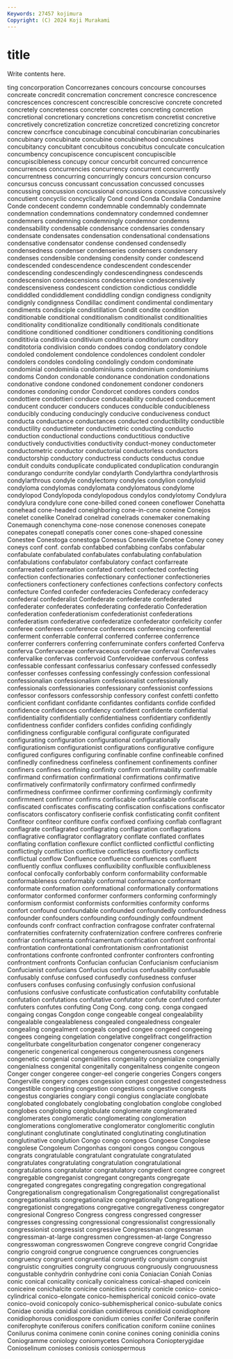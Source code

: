 ```yaml
---
Keywords: 27457 kojimura
Copyright: (C) 2024 Koji Murakami
---
```


# title

Write contents here.



ting concorporation Concorrezanes concours concourse
concourses concreate concredit concremation concrement concresce concrescence concrescences concrescent concrescible
concrescive concrete concreted concretely concreteness concreter concretes concreting concretion concretional
concretionary concretions concretism concretist concretive concretively concretization concretize concretized concretizing
concretor concrew concrfsce concubinage concubinal concubinarian concubinaries concubinary concubinate concubine
concubinehood concubines concubitancy concubitant concubitous concubitus conculcate conculcation concumbency concupiscence
concupiscent concupiscible concupiscibleness concupy concur concurbit concurred concurrence concurrences concurrencies
concurrency concurrent concurrently concurrentness concurring concurringly concurs concursion concurso concursus
concuss concussant concussation concussed concusses concussing concussion concussional concussions concussive
concussively concutient concyclic concyclically Cond cond Conda Condalia Condamine Conde
condecent condemn condemnable condemnably condemnate condemnation condemnations condemnatory condemned condemner
condemners condemning condemningly condemnor condemns condensability condensable condensance condensaries condensary
condensate condensates condensation condensational condensations condensative condensator condense condensed condensedly
condensedness condenser condenseries condensers condensery condenses condensible condensing condensity conder
condescend condescended condescendence condescendent condescender condescending condescendingly condescendingness condescends condescension
condescensions condescensive condescensively condescensiveness condescent condiction condictious condiddle condiddled condiddlement
condiddling condign condigness condignity condignly condignness Condillac condiment condimental condimentary
condiments condisciple condistillation Condit condite condition conditionable conditional conditionalism conditionalist
conditionalities conditionality conditionalize conditionally conditionals conditionate conditione conditioned conditioner conditioners
conditioning conditions condititivia conditivia conditivium conditoria conditorium conditory conditotoria condivision
condo condoes condog condolatory condole condoled condolement condolence condolences condolent
condoler condolers condoles condoling condolingly condom condominate condominial condominiia condominiiums
condominium condominiums condoms Condon condonable condonance condonation condonations condonative condone
condoned condonement condoner condoners condones condoning condor Condorcet condores condors
condos condottiere condottieri conduce conduceability conduced conducement conducent conducer conducers
conduces conducible conducibleness conducibly conducing conducingly conducive conduciveness conduct conducta
conductance conductances conducted conductibility conductible conductility conductimeter conductimetric conducting conductio
conduction conductional conductions conductitious conductive conductively conductivities conductivity conduct-money conductometer
conductometric conductor conductorial conductorless conductors conductorship conductory conductress conducts conductus
condue conduit conduits conduplicate conduplicated conduplication condurangin condurango condurrite condylar
condylarth Condylarthra condylarthrosis condylarthrous condyle condylectomy condyles condylion condyloid condyloma
condylomas condylomata condylomatous condylome condylopod Condylopoda condylopodous condylos condylotomy Condylura
condylura condylure cone cone-billed coned coneen coneflower Conehatta conehead cone-headed
coneighboring cone-in-cone coneine Conejos conelet conelike Conelrad conelrad conelrads conemaker
conemaking Conemaugh conenchyma cone-nose conenose conenoses conepate conepates conepatl conepatls
coner cones cone-shaped conessine Conestee Conestoga conestoga Conesus Conesville Conetoe
Coney coney coneys conf conf. confab confabbed confabbing confabs confabular
confabulate confabulated confabulates confabulating confabulation confabulations confabulator confabulatory confact confarreate
confarreated confarreation confated confect confected confecting confection confectionaries confectionary confectioner
confectioneries confectioners confectionery confectiones confections confectory confects confecture Confed confeder
confederacies Confederacy confederacy confederal confederalist Confederate confederate confederated confederater confederates
confederating confederatio Confederation confederation confederationism confederationist confederations confederatism confederative confederatize
confederator confelicity confer conferee conferees conference conferences conferencing conferential conferment
conferrable conferral conferred conferree conferrence conferrer conferrers conferring conferruminate confers
conferted Conferva conferva Confervaceae confervaceous confervae conferval Confervales confervalike confervas
confervoid Confervoideae confervous confess confessable confessant confessarius confessary confessed confessedly
confesser confesses confessing confessingly confession confessional confessionalian confessionalism confessionalist confessionally
confessionals confessionaries confessionary confessionist confessions confessor confessors confessorship confessory confest
confetti confetto conficient confidant confidante confidantes confidants confide confided confidence
confidences confidency confident confidente confidential confidentiality confidentially confidentialness confidentiary confidently
confidentness confider confiders confides confiding confidingly confidingness configurable configural configurate
configurated configurating configuration configurational configurationally configurationism configurationist configurations configurative configure
configured configures configuring confinable confine confineable confined confinedly confinedness confineless
confinement confinements confiner confiners confines confining confinity confirm confirmability confirmable
confirmand confirmation confirmational confirmations confirmative confirmatively confirmatorily confirmatory confirmed confirmedly
confirmedness confirmee confirmer confirming confirmingly confirmity confirmment confirmor confirms confiscable
confiscatable confiscate confiscated confiscates confiscating confiscation confiscations confiscator confiscators confiscatory
confiserie confisk confisticating confit confitent Confiteor confiteor confiture confix confixed
confixing conflab conflagrant conflagrate conflagrated conflagrating conflagration conflagrations conflagrative conflagrator
conflagratory conflate conflated conflates conflating conflation conflexure conflict conflicted conflictful
conflicting conflictingly confliction conflictive conflictless conflictory conflicts conflictual conflow Confluence
confluence confluences confluent confluently conflux confluxes confluxibility confluxible confluxibleness confocal
confocally conforbably conform conformability conformable conformableness conformably conformal conformance conformant
conformate conformation conformational conformationally conformations conformator conformed conformer conformers conforming
conformingly conformism conformist conformists conformities conformity conforms confort confound confoundable
confounded confoundedly confoundedness confounder confounders confounding confoundingly confoundment confounds confr
confract confraction confragose confrater confraternal confraternities confraternity confraternization confrere confreres
confrerie confriar confricamenta confricamentum confrication confront confrontal confrontation confrontational confrontationism
confrontationist confrontations confronte confronted confronter confronters confronting confrontment confronts Confucian
confucian Confucianism confucianism Confucianist confucians Confucius confucius confusability confusable confusably
confuse confused confusedly confusedness confuser confusers confuses confusing confusingly confusion
confusional confusions confusive confusticate confustication confutability confutable confutation confutations confutative
confutator confute confuted confuter confuters confutes confuting Cong Cong. cong
cong. conga congaed congaing congas Congdon conge congeable congeal congealability
congealable congealableness congealed congealedness congealer congealing congealment congeals conged congee
congeed congeeing congees congeing congelation congelative congelifract congelifraction congeliturbate congeliturbation
congenator congener congeneracy congeneric congenerical congenerous congenerousness congeners congenetic congenial
congenialities congeniality congenialize congenially congenialness congenital congenitally congenitalness congenite congeon
Conger conger congeree conger-eel congerie congeries Congers congers Congerville congery
conges congession congest congested congestedness congestible congesting congestion congestions congestive
congests congestus congiaries congiary congii congius conglaciate conglobate conglobated conglobately
conglobating conglobation conglobe conglobed conglobes conglobing conglobulate conglomerate conglomerated conglomerates
conglomeratic conglomerating conglomeration conglomerations conglomerative conglomerator conglomeritic conglutin conglutinant conglutinate
conglutinated conglutinating conglutination conglutinative conglution Congo congo congoes Congoese Congolese
congolese Congoleum Congonhas congoni congos congou congous congrats congratulable congratulant
congratulate congratulated congratulates congratulating congratulation congratulational congratulations congratulator congratulatory congredient
congree congreet congregable congreganist congregant congregants congregate congregated congregates congregating
congregation congregational Congregationalism congregationalism Congregationalist congregationalist congregationalists congregationalize congregationally Congregationer
congregationist congregations congregative congregativeness congregator congresional Congreso Congress congress congressed
congresser congresses congressing congressional congressionalist congressionally congressionist congressist congressive Congressman
congressman congressman-at-large congressmen congressmen-at-large Congresso congresswoman congresswomen Congreve congreve congrid
Congridae congrio congroid congrue congruence congruences congruencies congruency congruent congruential
congruently congruism congruist congruistic congruities congruity congruous congruously congruousness congustable
conhydrin conhydrine coni conia Coniacian Coniah Conias conic conical conicality
conically conicalness conical-shaped conicein coniceine conichalcite conicine conicities conicity conicle
conico- conico-cylindrical conico-elongate conico-hemispherical conicoid conico-ovate conico-ovoid conicopoly conico-subhemispherical conico-subulate
conics Conidae conidia conidial conidian conidiiferous conidioid conidiophore conidiophorous conidiospore
conidium conies conifer Coniferae coniferin coniferophyte coniferous conifers conification coniform
coniine coniines Conilurus conima conimene conin conine conines coning coninidia
conins Coniogramme coniology coniomycetes Coniophora Coniopterygidae Conioselinum conioses coniosis coniospermous
